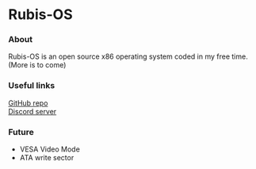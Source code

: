 # Rubis-OS
 ### About
 Rubis-OS is an open source x86 operating system coded in my free time. (More is to come)

 ### Useful links
 [GitHub repo](https://github.com/WaterDev-25/Rubis-OS)  
 [Discord server](https://discord.gg/VsRNdbAebU)

 ### Future
 - VESA Video Mode
 - ATA write sector